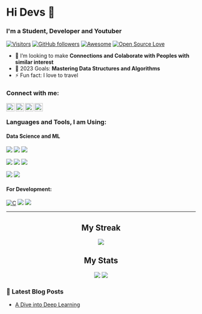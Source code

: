 <h1 align="left"> Hi Devs 👋 </h1>

### I'm a Student, Developer and Youtuber

[![Visitors](https://komarev.com/ghpvc/?username=kesavan-raman&label=Profile%20views&color=0e75b6&style=flat)](https://github.com/Kesavan-Raman)
[![GitHub followers](https://img.shields.io/github/followers/kesavan-raman.svg?style=social&label=Follow)](https://github.com/Kesavan-Raman?tab=followers)
[![Awesome](https://cdn.rawgit.com/sindresorhus/awesome/d7305f38d29fed78fa85652e3a63e154dd8e8829/media/badge.svg)](https://github.com/Kesavan-Raman)
[![Open Source Love](https://badges.frapsoft.com/os/v2/open-source.svg?v=103)](https://github.com/Kesavan-Raman)


- 👯 I’m looking to make **Connections and Colaborate with Peoples with similar interest**
- 🥅 2023 Goals: **Mastering Data Structures and Algorithms**
- ⚡ Fun fact: I love to travel


### Connect with me:

[<img align="left" alt="codeSTACKr | YouTube" width="22px" src="https://cdn.jsdelivr.net/npm/simple-icons@v3/icons/youtube.svg" />][youtube]
[<img align="left" alt="codeSTACKr | Twitter" width="22px" src="https://cdn.jsdelivr.net/npm/simple-icons@v3/icons/twitter.svg" />][twitter]
[<img align="left" alt="codeSTACKr | LinkedIn" width="22px" src="https://cdn.jsdelivr.net/npm/simple-icons@v3/icons/linkedin.svg" />][linkedin]
[<img align="left" alt="codeSTACKr | Instagram" width="22px" src="https://cdn.jsdelivr.net/npm/simple-icons@v3/icons/instagram.svg" />][instagram]

<br />

### Languages and Tools, I am Using:
#### Data Science and ML

<a><img src="https://img.shields.io/badge/python%20-%2314354C.svg?&style=for-the-badge&logo=python&logoColor=yellow"/></a>
<a><img src="https://img.shields.io/badge/NumPy%20-%23013243.svg?&style=for-the-badge&logo=NumPy&logoColor=0ff"/></a>
<a><img src="https://img.shields.io/badge/Pandas%20-%23150458.svg?&style=for-the-badge&logo=Pandas&logoColor=white"/></a>

<a><img src="https://img.shields.io/badge/Matplotlib%20-%2311557c.svg?&style=for-the-badge&logo=Matplotlib&logoColor=white"/></a>
<a><img src="https://img.shields.io/badge/Seaborn%20-%2314354C.svg?&style=for-the-badge&logo=Seaborn&logoColor=white"/></a>
<a><img src="https://img.shields.io/badge/PyTorch%20-%239932CC.svg?&style=for-the-badge&logo=PyTorch&logoColor=red"/></a>

<a><img src="https://img.shields.io/badge/TensorFlow%20-%23FF6F00.svg?&style=for-the-badge&logo=TensorFlow&logoColor=white" /></a>
<a><img src="https://img.shields.io/badge/Keras%20-%23FFFFF0.svg?&style=for-the-badge&logo=Keras&logoColor=red"/></a>
</br>


#### For Development:

[![C](https://img.shields.io/badge/C%20-%23808080.svg?&style=for-the-badge&logo=C)](https://github.com/adamalston?tab=repositories&q=&type=&language=c)
<a><img src="https://img.shields.io/badge/C++%20-%239c9c9c.svg?&style=for-the-badge&logo=c%2b%2b&logoColor=00599C"/></a>
<a><img src="https://img.shields.io/badge/Java%20-%23D00000.svg?&style=for-the-badge&logo=Java&logoColor=white"/></a>

---

<h2 align="center"> My Streak </h3>

<p align = "center">
<img src = "https://github-readme-streak-stats.herokuapp.com/?user=kesavan-raman&line_height=30&">
</p>


<h2 align="center"> My Stats </h3>

<p align = "center">
<img src = "https://github-readme-stats.vercel.app/api?username=kesavan-raman&show_icons=true&locale=en">
<img src="https://github-readme-stats.vercel.app/api/top-langs?username=kesavan-raman&show_icons=true&locale=en&layout=compact&line_height=30&">
</p>

### 📕 Latest Blog Posts

<!-- BLOG-POST-LIST:START -->
- [A Dive into Deep Learning](https://dockship.io/articles/5fe404655a4490141dab0f4c/a-dive-into-deep-learning)
<!-- BLOG-POST-LIST:END -->


</details>

[twitter]: https://twitter.com/BuddyKesa
[youtube]: https://www.youtube.com/c/ToppersByte
[instagram]: https://www.instagram.com/r_kesavan__/
[linkedin]: https://www.linkedin.com/in/kesavan-raman-b76734173/
